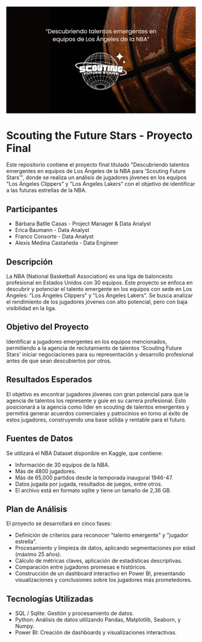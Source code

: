 ![Logo](https://github.com/FrancoConsorte355/Scouting-Future-Stars/blob/main/reporte/WhatsApp%20Image%202024-11-25%20at%2012.55.16.jpeg)




# Scouting the Future Stars - Proyecto Final

Este repositorio contiene el proyecto final titulado "Descubriendo talentos emergentes en equipos de Los Ángeles de la NBA para 'Scouting Future Stars'", donde se realiza un análisis de jugadores jóvenes en los equipos "Los Ángeles Clippers" y "Los Ángeles Lakers" con el objetivo de identificar a las futuras estrellas de la NBA.

## Participantes

- Bárbara Batlle Casas - Project Manager & Data Analyst
- Erica Baumann - Data Analyst
- Franco Consorte - Data Analyst
- Alexis Medina Castañeda - Data Engineer

## Descripción
La NBA (National Basketball Association) es una liga de baloncesto profesional en Estados Unidos con 30 equipos. Este proyecto se enfoca en descubrir y potenciar el talento emergente en los equipos con sede en Los Ángeles: "Los Ángeles Clippers" y "Los Ángeles Lakers". Se busca analizar el rendimiento de los jugadores jóvenes con alto potencial, pero con baja visibilidad en la liga.

## Objetivo del Proyecto
Identificar a jugadores emergentes en los equipos mencionados, permitiendo a la agencia de reclutamiento de talentos 'Scouting Future Stars' iniciar negociaciones para su representación y desarrollo profesional antes de que sean descubiertos por otros.

## Resultados Esperados
El objetivo es encontrar jugadores jóvenes con gran potencial para que la agencia de talentos los represente y guíe en su carrera profesional. Esto posicionará a la agencia como líder en scouting de talentos emergentes y permitirá generar acuerdos comerciales y patrocinios en torno al éxito de estos jugadores, construyendo una base sólida y rentable para el futuro.

## Fuentes de Datos
Se utilizará el NBA Dataset disponible en Kaggle, que contiene:

- Información de 30 equipos de la NBA.
- Más de 4800 jugadores.
- Más de 65,000 partidos desde la temporada inaugural 1946-47.
- Datos jugada por jugada, resultados de juegos, entre otros.
- El archivo está en formato sqlite y tiene un tamaño de 2,36 GB.

## Plan de Análisis

El proyecto se desarrollará en cinco fases:

- Definición de criterios para reconocer "talento emergente" y "jugador estrella".
- Procesamiento y limpieza de datos, aplicando segmentaciones por edad (máximo 25 años).
- Cálculo de métricas claves, aplicación de estadísticas descriptivas.
- Comparación entre jugadores promesas e históricos.
- Construcción de un dashboard interactivo en Power BI, presentando visualizaciones y conclusiones sobre los jugadores más prometedores.

## Tecnologías Utilizadas
- SQL / Sqlite: Gestión y procesamiento de datos.
- Python: Análisis de datos utilizando Pandas, Matplotlib, Seaborn, y Numpy.
- Power BI: Creación de dashboards y visualizaciones interactivas.

